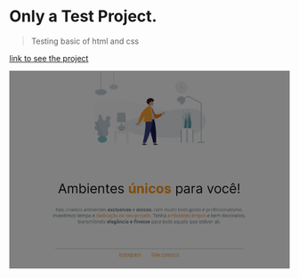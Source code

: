 # Only a Test Project.

> Testing basic of html and css

[link to see the project](https://Romeusorionaet.github.io/ProjectTest/)

![preview](././images/preview.png)

